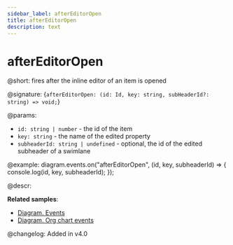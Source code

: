 ```yaml
---
sidebar_label: afterEditorOpen
title: afterEditorOpen
description: text
---
```


# afterEditorOpen

@short: fires after the inline editor of an item is opened

@signature: {`afterEditorOpen: (id: Id, key: string, subHeaderId?: string) => void;`}

@params:
- `id: string | number` - the id of the item
- `key: string` - the name of the edited property
- `subheaderId: string | undefined` - optional, the id of the edited subheader of a swimlane

@example:
diagram.events.on("afterEditorOpen", (id, key, subheaderId) => {
    console.log(id, key, subheaderId);
});

@descr:

**Related samples**:
- [Diagram. Events](https://snippet.dhtmlx.com/7h2hgb3g)
- [Diagram. Org chart events](https://snippet.dhtmlx.com/l38pct7c)

@changelog:
Added in v4.0
